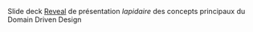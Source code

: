 Slide deck [Reveal][1] de présentation *lapidaire* des concepts principaux du Domain Driven Design

[1]: https://github.com/hakimel/reveal.js "Repo reveal.js"
